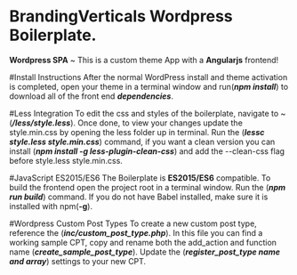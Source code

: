 # BrandingVerticals Wordpress Boilerplate.
**Wordpress SPA** ~ This is a custom theme App with a **Angularjs** frontend!  


#Install Instructions
After the normal WordPress install and theme activation is completed, open your theme in a terminal window and run(**_npm install_**) to download all of the front end **_dependencies_**.

#Less Integration
To edit the css and styles of the boilerplate, navigate to ~ (**_/less/style.less_**). Once done, to view your changes update the style.min.css by opening the less folder up in terminal. Run the (**_lessc style.less style.min.css_**) command, if you want a clean version you can install (**_npm install -g less-plugin-clean-css_**) and add the --clean-css flag before style.less style.min.css.

#JavaScript ES2015/ES6
The Boilerplate is **ES2015/ES6** compatible. To build the frontend open the project root in a terminal window. Run the (**_npm run build_**) command. If you do not have Babel installed, make sure it is installed with npm(**-g**).

#Wordpress Custom Post Types
To create a new custom post type, reference the (**_inc/custom_post_type.php_**). In this file you can find a working sample CPT, copy and rename both the add_action and function name (**_create_sample_post_type_**). Update the (**_register_post_type name and array_**) settings to your new CPT. 
